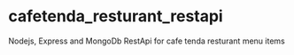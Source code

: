 # cafetenda_resturant_restapi
Nodejs, Express and MongoDb RestApi for cafe tenda resturant menu items
